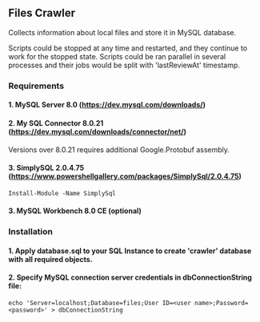 ## Files Crawler
Collects information about local files and store it in MySQL database.

Scripts could be stopped at any time and restarted, and they continue to work for the stopped state.
Scripts could be ran parallel in several processes and their jobs would be split with 'lastReviewAt' timestamp.

### Requirements
#### 1. MySQL Server 8.0 (https://dev.mysql.com/downloads/)
#### 2. My SQL Connector 8.0.21 (https://dev.mysql.com/downloads/connector/net/)
Versions over 8.0.21 requires additional Google.Protobuf assembly.
#### 3. SimplySQL 2.0.4.75 (https://www.powershellgallery.com/packages/SimplySql/2.0.4.75)
```
Install-Module -Name SimplySql
```
#### 3. MySQL Workbench 8.0 CE (optional)

### Installation
#### 1. Apply database.sql to your SQL Instance to create 'crawler' database with all required objects.
#### 2. Specify MySQL connection server credentials in **dbConnectionString** file:
```
echo 'Server=localhost;Database=files;User ID=<user name>;Password=<password>' > dbConnectionString
```

